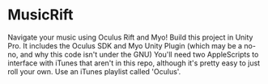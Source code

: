 MusicRift
=========

Navigate your music using Oculus Rift and Myo!
Build this project in Unity Pro. It includes the Oculus SDK and Myo Unity Plugin 
(which may be a no-no, and why this code isn't under the GNU)
You'll need two AppleScripts to interface with iTunes that aren't in this repo, 
although it's pretty easy to just roll your own.
Use an iTunes playlist called 'Oculus'.

